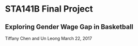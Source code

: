 # STA141B Final Project 

## Exploring Gender Wage Gap in Basketball

Tiffany Chen and Un Leong
March 22, 2017
